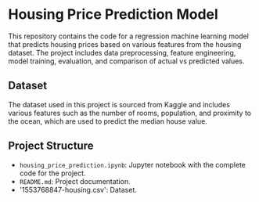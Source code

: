 # Housing Price Prediction Model

This repository contains the code for a regression machine learning model that predicts housing prices based on various features from the housing dataset. The project includes data preprocessing, feature engineering, model training, evaluation, and comparison of actual vs predicted values.

## Dataset

The dataset used in this project is sourced from Kaggle and includes various features such as the number of rooms, population, and proximity to the ocean, which are used to predict the median house value.

## Project Structure

- `housing_price_prediction.ipynb`: Jupyter notebook with the complete code for the project.
- `README.md`: Project documentation.
- '1553768847-housing.csv': Dataset.
